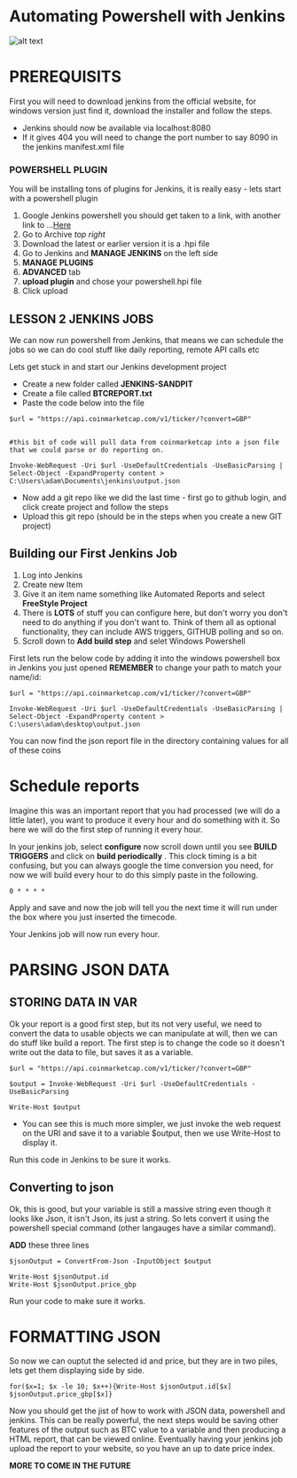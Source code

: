 # Automating Powershell with Jenkins
![alt text](http://blog.onclickinnovations.com/wp-content/uploads/2017/05/jenkins.jpeg)

# PREREQUISITS

First you will need to download jenkins from the official website, for windows version just find it, download the installer and follow the steps. 
* Jenkins should now be available via localhost:8080
* If it gives 404 you will need to change the port number to say 8090 in the jenkins manifest.xml file 

### POWERSHELL PLUGIN

You will be installing tons of plugins for Jenkins, it is really easy - lets start with a powershell plugin 

1. Google Jenkins powershell you should get taken to a link, with another link to ...[Here](https://plugins.jenkins.io/powershell)
2. Go to Archive *top right*
3. Download the latest or earlier version it is a .hpi file 
4. Go to Jenkins and __MANAGE JENKINS__ on the left side
5. __MANAGE PLUGINS__
6. __ADVANCED__ tab
7. __upload plugin__ and chose your powershell.hpi file
8. Click upload 


## LESSON 2 JENKINS JOBS

We can now run powershell from Jenkins, that means we can schedule the jobs so we can do cool stuff like daily reporting, remote API calls etc

Lets get stuck in and start our Jenkins development project

* Create a new folder called __JENKINS-SANDPIT__
* Create a file called __BTCREPORT.txt__
* Paste the code below into the file 
```
$url = "https://api.coinmarketcap.com/v1/ticker/?convert=GBP"


#this bit of code will pull data from coinmarketcap into a json file that we could parse or do reporting on.

Invoke-WebRequest -Uri $url -UseDefaultCredentials -UseBasicParsing | Select-Object -ExpandProperty content > C:\Users\adam\Documents\jenkins\output.json
```

* Now add a git repo like we did the last time - first go to github login, and click create project and follow the steps 
* Upload this git repo (should be in the steps when you create a new GIT project)


## Building our First Jenkins Job
1. Log into Jenkins 
2. Create new Item
3. Give it an item name something like Automated Reports and select __FreeStyle Project__
4. There is __LOTS__ of stuff you can configure here, but don't worry you don't need to do anything if you don't want to. Think of them all as optional functionality, they can include AWS triggers, GITHUB polling and so on.
5. Scroll down to __Add build step__ and selet Windows Powershell

First lets run the below code by adding it into the windows powershell box in Jenkins you just opened **REMEMBER** to change your path to match your name/id:

```
$url = "https://api.coinmarketcap.com/v1/ticker/?convert=GBP"

Invoke-WebRequest -Uri $url -UseDefaultCredentials -UseBasicParsing | Select-Object -ExpandProperty content > C:\users\adam\desktop\output.json

```
You can now find the json report file in the directory containing values for all of these coins

# Schedule reports

Imagine this was an important report that you had processed (we will do a little later), you want to produce it every hour and do something with it. So here we will do the first step of running it every hour.

In your jenkins job, select __configure__ now scroll down until you see __BUILD TRIGGERS__ and click on __build periodically__ . 
This clock timing is a bit confusing, but you can always google the time conversion you need, for now we will build every hour to do this simply paste in the following. 

```
0 * * * *
```

Apply and save and now the job will tell you the next time it will run under the box where you just inserted the timecode. 

Your Jenkins job will now run every hour.
# PARSING JSON DATA

## STORING DATA IN VAR

Ok your report is a good first step, but its not very useful, we need to convert the data to usable objects we can manipulate at will, then we can do stuff like build a report. The first step is to change the code so it doesn't write out the data to file, but saves it as a variable. 

```
$url = "https://api.coinmarketcap.com/v1/ticker/?convert=GBP"

$output = Invoke-WebRequest -Uri $url -UseDefaultCredentials -UseBasicParsing 

Write-Host $output
```

* You can see this is much more simpler, we just invoke the web request on the URI and save it to a variable $output, then we use Write-Host to display it.

Run this code in Jenkins to be sure it works. 

## Converting to json

Ok, this is good, but your variable is still a massive string even though it looks like Json, it isn't Json, its just a string. So lets convert it using the powershell special command (other langauges have a similar command).

__ADD__ these three lines

```
$jsonOutput = ConvertFrom-Json -InputObject $output

Write-Host $jsonOutput.id
Write-Host $jsonOutput.price_gbp

```

Run your code to make sure it works.

# FORMATTING JSON

So now we can ouptut the selected id and price, but they are in two piles, lets get them displaying side by side.

```
for($x=1; $x -le 10; $x++){Write-Host $jsonOutput.id[$x] $jsonOutput.price_gbp[$x]}
```


Now you should get the jist of how to work with JSON data, powershell and jenkins. This can be really powerful, the next steps would be saving other features of the output such as BTC value to a variable and then producing a HTML report, that can be viewed online. Eventually having your jenkins job upload the report to your website, so you have an up to date price index. 

__MORE TO COME IN THE FUTURE__


